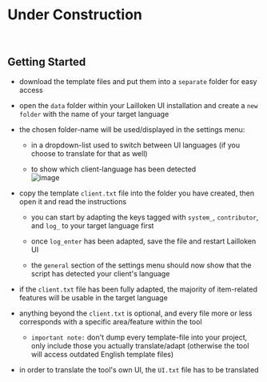 # Under Construction
<br>

## Getting Started
- download the template files and put them into a `separate` folder for easy access

- open the `data` folder within your Lailloken UI installation and create a `new folder` with the name of your target language
- the chosen folder-name will be used/displayed in the settings menu:
  - in a dropdown-list used to switch between UI languages (if you choose to translate for that as well)
 
  - to show which client-language has been detected  
![image](https://github.com/Lailloken/Lailloken-UI-English/assets/61888437/6bc87e98-290e-427e-9eb7-1219013b5493)

- copy the template `client.txt` file into the folder you have created, then open it and read the instructions
  - you can start by adapting the keys tagged with `system_`, `contributor`, and `log_` to your target language first
 
  - once `log_enter` has been adapted, save the file and restart Lailloken UI
  - the `general` section of the settings menu should now show that the script has detected your client's language
 
- if the `client.txt` file has been fully adapted, the majority of item-related features will be usable in the target language

- anything beyond the `client.txt` is optional, and every file more or less corresponds with a specific area/feature within the tool
  - `important note:` don't dump every template-file into your project, only include those you actually translate/adapt (otherwise the tool will access outdated English template files)
 
- in order to translate the tool's own UI, the `UI.txt` file has to be translated
